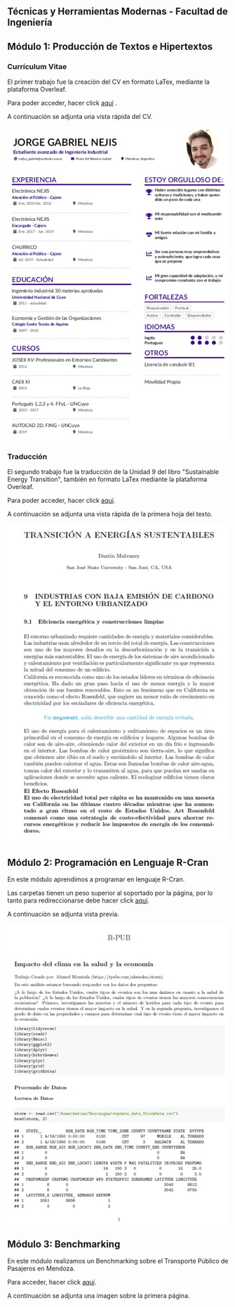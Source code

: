 ## Técnicas y Herramientas Modernas - Facultad de Ingeniería
## Módulo 1: Producción de Textos e Hipertextos
### Currículum Vitae

El primer trabajo fue la creación del CV en formato LaTex, mediante la plataforma Overleaf.

Para poder acceder, hacer click [aquí](https://github.com/GabrielNejis/GabrielNejis/tree/main/CV) .

A continuación se adjunta una vista rápida del CV.

![](CVgabi.jpg)

### Traducción

El segundo trabajo fue la traducción de la Unidad 9 del libro "Sustainable Energy Transition", también en formato LaTex mediante la plataforma Overleaf.

Para poder acceder, hacer click [aquí](https://github.com/GabrielNejis/GabrielNejis/tree/main/Traducci%C3%B3n).

A continuación se adjunta una vista rápida de la primera hoja del texto.

![](TraducciónU9.jpg)

## Módulo 2: Programación en Lenguaje R-Cran

En este módulo aprendimos a programar en lenguaje R-Cran.

Las carpetas tienen un peso superior al soportado por la página, por lo tanto para redireccionarse debe hacer click [aquí](https://drive.google.com/drive/folders/1HEM_isEp7LbVlm91iToKb4mDX7BWdak1?usp=sharing).

A continuación se adjunta vista previa.

![](Rpub.jpg)

## Módulo 3: Benchmarking

En este módulo realizamos un Benchmarking sobre el Transporte Público de Pasajeros en Mendoza.

Para acceder, hacer click [aquí](https://github.com/GabrielNejis/GabrielNejis/tree/main/Benchmarking).

A continuación se adjunta una imagen sobre la primera página.



